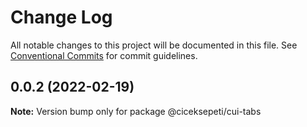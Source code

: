 # Change Log

All notable changes to this project will be documented in this file.
See [Conventional Commits](https://conventionalcommits.org) for commit guidelines.

## 0.0.2 (2022-02-19)

**Note:** Version bump only for package @ciceksepeti/cui-tabs
